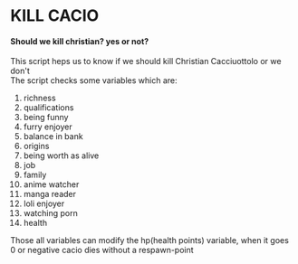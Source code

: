 # KILL CACIO
#### Should we kill christian? yes or not?

This script heps us to know if we should kill Christian Cacciuottolo or we don't <br>
The script checks some variables which are:
01. richness <!-- done -->
02. qualifications
03. being funny
04. furry enjoyer
05. balance in bank
06. origins
07. being worth as alive
08. job
09. family
10. anime watcher
11. manga reader
12. loli enjoyer
13. watching porn
14. health

Those all variables can modify the hp(health points) variable, when it goes 0 or negative cacio dies without a respawn-point